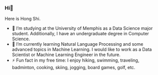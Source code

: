 ### Hi👋 
Here is Hong Shi.
- 🔭 I’m studying at the University of Memphis as a Data Science major student. Additionally, I have an undergraduate degree in Computer Science.
- 🌱 I’m currently learning Natural Language Processing and some advanced topics in Machine Learning. I would like to work as a Data Scientist or Machine Learning Engineer in the future.
- ⚡ Fun fact in my free time: I enjoy hiking, swimming, traveling, badminton, cooking, skiing, jogging, board games, golf, etc.




<!--
**hongshi5186/hongshi5186** is a ✨ _special_ ✨ repository because its `README.md` (this file) appears on your GitHub profile.

Here are some ideas to get you started:

- 🔭 I’m currently working on ...
- 🌱 I’m currently learning ...
- 👯 I’m looking to collaborate on ...
- 🤔 I’m looking for help with ...
- 💬 Ask me about ...
- 📫 How to reach me: ...
- 😄 Pronouns: ...
- ⚡ Fun fact: ...
-->
